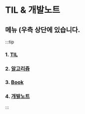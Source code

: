 # TIL & 개발노트

## 메뉴 (우측 상단에 있습니다.
:::tip
### 1. [TIL](./TIL/)

### 2. [알고리즘](./algorithm/)

### 3. [Book](./book/)

### 4. [개발노트](./devnote/)
:::

